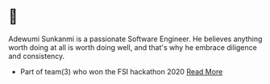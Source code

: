 # 👋
  Adewumi Sunkanmi is a passionate Software Engineer.
  He believes anything worth doing at all is worth doing well, and that's why he embrace diligence and consistency.
- Part of team(3) who won the FSI hackathon 2020 [Read More](https://www.efina.org.ng/media-room/team-inclusion-wins-efinas-fintech4wd-hackathon)



